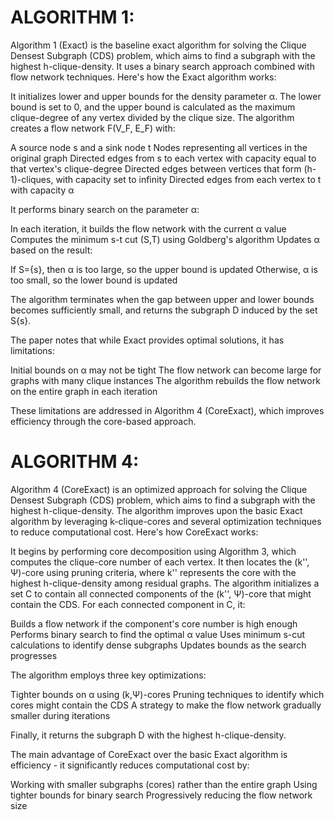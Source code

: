 # ALGORITHM 1:

Algorithm 1 (Exact) is the baseline exact algorithm for solving the Clique Densest Subgraph (CDS) problem, which aims to find a subgraph with the highest h-clique-density. It uses a binary search approach combined with flow network techniques.
Here's how the Exact algorithm works:

It initializes lower and upper bounds for the density parameter α. The lower bound is set to 0, and the upper bound is calculated as the maximum clique-degree of any vertex divided by the clique size.
The algorithm creates a flow network F(V_F, E_F) with:

A source node s and a sink node t
Nodes representing all vertices in the original graph
Directed edges from s to each vertex with capacity equal to that vertex's clique-degree
Directed edges between vertices that form (h-1)-cliques, with capacity set to infinity
Directed edges from each vertex to t with capacity α


It performs binary search on the parameter α:

In each iteration, it builds the flow network with the current α value
Computes the minimum s-t cut (S,T) using Goldberg's algorithm
Updates α based on the result:

If S={s}, then α is too large, so the upper bound is updated
Otherwise, α is too small, so the lower bound is updated




The algorithm terminates when the gap between upper and lower bounds becomes sufficiently small, and returns the subgraph D induced by the set S{s}.

The paper notes that while Exact provides optimal solutions, it has limitations:

Initial bounds on α may not be tight
The flow network can become large for graphs with many clique instances
The algorithm rebuilds the flow network on the entire graph in each iteration

These limitations are addressed in Algorithm 4 (CoreExact), which improves efficiency through the core-based approach.

# ALGORITHM 4:

Algorithm 4 (CoreExact) is an optimized approach for solving the Clique Densest Subgraph (CDS) problem, which aims to find a subgraph with the highest h-clique-density. The algorithm improves upon the basic Exact algorithm by leveraging k-clique-cores and several optimization techniques to reduce computational cost.
Here's how CoreExact works:

It begins by performing core decomposition using Algorithm 3, which computes the clique-core number of each vertex.
It then locates the (k'', Ψ)-core using pruning criteria, where k'' represents the core with the highest h-clique-density among residual graphs.
The algorithm initializes a set C to contain all connected components of the (k'', Ψ)-core that might contain the CDS.
For each connected component in C, it:

Builds a flow network if the component's core number is high enough
Performs binary search to find the optimal α value
Uses minimum s-cut calculations to identify dense subgraphs
Updates bounds as the search progresses


The algorithm employs three key optimizations:

Tighter bounds on α using (k,Ψ)-cores
Pruning techniques to identify which cores might contain the CDS
A strategy to make the flow network gradually smaller during iterations


Finally, it returns the subgraph D with the highest h-clique-density.

The main advantage of CoreExact over the basic Exact algorithm is efficiency - it significantly reduces computational cost by:

Working with smaller subgraphs (cores) rather than the entire graph
Using tighter bounds for binary search
Progressively reducing the flow network size
